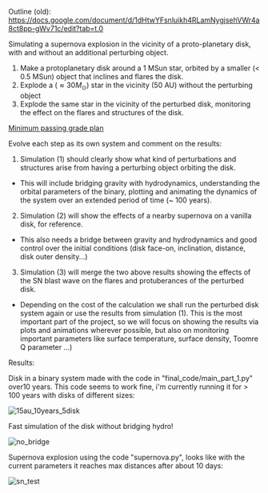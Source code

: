 Outline (old):
https://docs.google.com/document/d/1dHtwYFsnluikh4RLamNygjsehVWr4a8ct8pp-gWv71c/edit?tab=t.0

Simulating a supernova explosion in the vicinity of a proto-planetary disk, with and without an additional perturbing object. 

1. Make a protoplanetary disk around a 1 MSun star, orbited by a smaller (< 0.5 MSun) object that inclines and flares the disk. 
2. Explode a ($\approx 30 M_\odot$) star in the vicinity (50 AU) without the perturbing object
3. Explode the same star in the vicinity of the perturbed disk, monitoring the effect on the flares and structures of the disk. 

<ins>Minimum passing grade plan</ins>

Evolve each step as its own system and comment on the results:

1. Simulation (1) should clearly show what kind of perturbations and structures arise from having a perturbing object orbiting the disk.
  - This will include bridging gravity with hydrodynamics, understanding the orbital parameters of the binary, plotting and animating the dynamics of the system over an extended period of time (~ 100 years).
2. Simulation (2) will show the effects of a nearby supernova on a vanilla disk, for reference.
  - This also needs a bridge between gravity and hydrodynamics and good control over the initial conditions (disk face-on, inclination, distance, disk outer density...)
3. Simulation (3) will merge the two above results showing the effects of the SN blast wave on the flares and protuberances of the perturbed disk.
  - Depending on the cost of the calculation we shall run the perturbed disk system again or use the results from simulation (1). This is the most important part of the project, so we will focus on showing the results via plots and animations wherever possible, but also on monitoring important parameters like surface temperature, surface density, Toomre Q parameter ...)




Results:

Disk in a binary system made with the code in "final_code/main_part_1.py" over10 years. This code seems to work fine, i'm currently running it for > 100 years with disks of different sizes:

![15au_10years_5disk](https://github.com/user-attachments/assets/a0d9d260-4f60-4e61-84ee-3e19bc88fdc3)



Fast simulation of the disk without bridging hydro!

![no_bridge](https://github.com/user-attachments/assets/d8c20d91-d780-4060-b3c8-ef337908a3a5)



Supernova explosion using the code "supernova.py", looks like with the current parameters it reaches max distances after about 10 days:

![sn_test](https://github.com/user-attachments/assets/e4461af8-fdc9-4e71-9692-e943b66d6b77)


